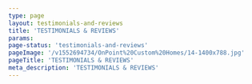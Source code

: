 ```yaml
---
type: page
layout: testimonials-and-reviews
title: 'TESTIMONIALS & REVIEWS'
params:
page-status: 'testimonials-and-reviews'
pageImage: '/v1552694734/OnPoint%20Custom%20Homes/14-1400x788.jpg'
pageTitle: 'TESTIMONIALS & REVIEWS'
meta_description: 'TESTIMONIALS & REVIEWS'
---
```

